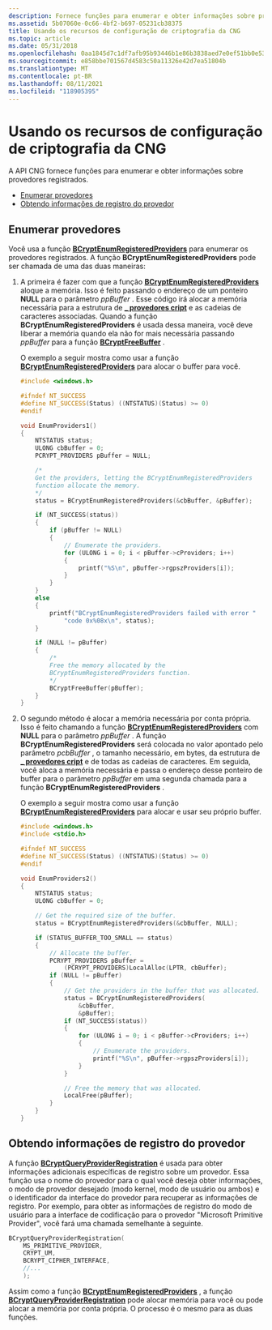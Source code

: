 ```yaml
---
description: Fornece funções para enumerar e obter informações sobre provedores registrados.
ms.assetid: 5b07060e-0c66-4bf2-b697-05231cb38375
title: Usando os recursos de configuração de criptografia da CNG
ms.topic: article
ms.date: 05/31/2018
ms.openlocfilehash: 0aa1845d7c1df7afb95b93446b1e86b3838aed7e0ef51bb0e53b6f7a83f3515b
ms.sourcegitcommit: e858bbe701567d4583c50a11326e42d7ea51804b
ms.translationtype: MT
ms.contentlocale: pt-BR
ms.lasthandoff: 08/11/2021
ms.locfileid: "118905395"
---
```

# <a name="using-the-cryptography-configuration-features-of-cng"></a>Usando os recursos de configuração de criptografia da CNG

A API CNG fornece funções para enumerar e obter informações sobre provedores registrados.

-   [Enumerar provedores](#enumerating-providers)
-   [Obtendo informações de registro do provedor](#getting-provider-registration-information)

## <a name="enumerating-providers"></a>Enumerar provedores

Você usa a função [**BCryptEnumRegisteredProviders**](/windows/desktop/api/Bcrypt/nf-bcrypt-bcryptenumregisteredproviders) para enumerar os provedores registrados. A função **BCryptEnumRegisteredProviders** pode ser chamada de uma das duas maneiras:

1.  A primeira é fazer com que a função [**BCryptEnumRegisteredProviders**](/windows/desktop/api/Bcrypt/nf-bcrypt-bcryptenumregisteredproviders) aloque a memória. Isso é feito passando o endereço de um ponteiro **NULL** para o parâmetro *ppBuffer* . Esse código irá alocar a memória necessária para a estrutura de [**\_ provedores cript**](/windows/desktop/api/Bcrypt/ns-bcrypt-crypt_providers) e as cadeias de caracteres associadas. Quando a função **BCryptEnumRegisteredProviders** é usada dessa maneira, você deve liberar a memória quando ela não for mais necessária passando *ppBuffer* para a função [**BCryptFreeBuffer**](/windows/desktop/api/Bcrypt/nf-bcrypt-bcryptfreebuffer) .

    O exemplo a seguir mostra como usar a função [**BCryptEnumRegisteredProviders**](/windows/desktop/api/Bcrypt/nf-bcrypt-bcryptenumregisteredproviders) para alocar o buffer para você.

    ```C++
    #include <windows.h>

    #ifndef NT_SUCCESS
    #define NT_SUCCESS(Status) ((NTSTATUS)(Status) >= 0)
    #endif

    void EnumProviders1()
    {
        NTSTATUS status;
        ULONG cbBuffer = 0;
        PCRYPT_PROVIDERS pBuffer = NULL;

        /*
        Get the providers, letting the BCryptEnumRegisteredProviders 
        function allocate the memory.
        */
        status = BCryptEnumRegisteredProviders(&cbBuffer, &pBuffer);

        if (NT_SUCCESS(status))
        {
            if (pBuffer != NULL)
            {
                // Enumerate the providers.
                for (ULONG i = 0; i < pBuffer->cProviders; i++)
                {
                    printf("%S\n", pBuffer->rgpszProviders[i]);
                }
            }
        }
        else
        {
            printf("BCryptEnumRegisteredProviders failed with error " 
                "code 0x%08x\n", status);
        }

        if (NULL != pBuffer)
        {
            /*
            Free the memory allocated by the 
            BCryptEnumRegisteredProviders function.
            */
            BCryptFreeBuffer(pBuffer);
        }
    }
    
    ```

    

2.  O segundo método é alocar a memória necessária por conta própria. Isso é feito chamando a função [**BCryptEnumRegisteredProviders**](/windows/desktop/api/Bcrypt/nf-bcrypt-bcryptenumregisteredproviders) com **NULL** para o parâmetro *ppBuffer* . A função **BCryptEnumRegisteredProviders** será colocada no valor apontado pelo parâmetro *pcbBuffer* , o tamanho necessário, em bytes, da estrutura de [**\_ provedores cript**](/windows/desktop/api/Bcrypt/ns-bcrypt-crypt_providers) e de todas as cadeias de caracteres. Em seguida, você aloca a memória necessária e passa o endereço desse ponteiro de buffer para o parâmetro *ppBuffer* em uma segunda chamada para a função **BCryptEnumRegisteredProviders** .

    O exemplo a seguir mostra como usar a função [**BCryptEnumRegisteredProviders**](/windows/desktop/api/Bcrypt/nf-bcrypt-bcryptenumregisteredproviders) para alocar e usar seu próprio buffer.

    ```C++
    #include <windows.h>
    #include <stdio.h>

    #ifndef NT_SUCCESS
    #define NT_SUCCESS(Status) ((NTSTATUS)(Status) >= 0)
    #endif

    void EnumProviders2()
    {
        NTSTATUS status;
        ULONG cbBuffer = 0;

        // Get the required size of the buffer.
        status = BCryptEnumRegisteredProviders(&cbBuffer, NULL);

        if (STATUS_BUFFER_TOO_SMALL == status)
        {
            // Allocate the buffer.
            PCRYPT_PROVIDERS pBuffer = 
                (PCRYPT_PROVIDERS)LocalAlloc(LPTR, cbBuffer);
            if (NULL != pBuffer)
            {
                // Get the providers in the buffer that was allocated.
                status = BCryptEnumRegisteredProviders(
                    &cbBuffer, 
                    &pBuffer);
                if (NT_SUCCESS(status))
                {
                    for (ULONG i = 0; i < pBuffer->cProviders; i++)
                    {
                        // Enumerate the providers.
                        printf("%S\n", pBuffer->rgpszProviders[i]);
                    }
                }

                // Free the memory that was allocated.
                LocalFree(pBuffer);
            }
        }
    }
    
    ```

    

## <a name="getting-provider-registration-information"></a>Obtendo informações de registro do provedor

A função [**BCryptQueryProviderRegistration**](/windows/desktop/api/Bcrypt/nf-bcrypt-bcryptqueryproviderregistration) é usada para obter informações adicionais específicas de registro sobre um provedor. Essa função usa o nome do provedor para o qual você deseja obter informações, o modo de provedor desejado (modo kernel, modo de usuário ou ambos) e o identificador da interface do provedor para recuperar as informações de registro. Por exemplo, para obter as informações de registro do modo de usuário para a interface de codificação para o provedor "Microsoft Primitive Provider", você fará uma chamada semelhante à seguinte.


```C++
BCryptQueryProviderRegistration(
    MS_PRIMITIVE_PROVIDER,
    CRYPT_UM,
    BCRYPT_CIPHER_INTERFACE,
    //...
    );

```



Assim como a função [**BCryptEnumRegisteredProviders**](/windows/desktop/api/Bcrypt/nf-bcrypt-bcryptenumregisteredproviders) , a função [**BCryptQueryProviderRegistration**](/windows/desktop/api/Bcrypt/nf-bcrypt-bcryptqueryproviderregistration) pode alocar memória para você ou pode alocar a memória por conta própria. O processo é o mesmo para as duas funções.

 

 



